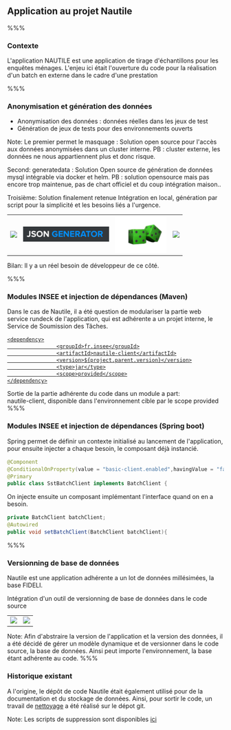 <!-- .slide: data-background-image="images/nautilus.svg" data-background-size="900px" class="chapter" -->

## Application au projet Nautile

%%%

<!-- .slide: data-background-image="images/nautilus.svg" data-background-size="600px" class="slide" -->
### Contexte
L'application NAUTILE est une application de tirage d'échantillons pour les enquêtes ménages.
L'enjeu ici était l'ouverture du code pour la réalisation d'un batch en externe dans le cadre d'une prestation

%%%


<!-- .slide: data-background-image="images/nautilus.svg" data-background-size="600px" class="slide" -->
### Anonymisation et génération des données
- Anonymisation des données : données réelles dans les jeux de test
- Génération de jeux de tests pour des environnements ouverts

Note:
Le premier permet le masquage :
Solution open source pour l'accès aux données anonymisées dans un cluster interne.
PB : cluster externe, les données ne nous appartiennent plus et donc risque.

Second: 
generatedata :
Solution Open source de génération de données mysql intégrable via docker et helm.
PB : solution opensource mais pas encore trop maintenue, pas de chart officiel et du coup intégration maison..

Troisième:
Solution finalement retenue
Intégration en local, génération par script pour la simplicité et les besoins liés a l'urgence.


<table>
            <tr>
              <td>
                <a href="https://postgresql-anonymizer.readthedocs.io/en/stable/" target="_blank">
                  <img src="https://assets.gitlab-static.net/uploads/-/system/project/avatar/7709206/carre.png?width=64" style="width: 70px;" />
                </a>
              </td>
              <td>
                <a href="https://www.json-generator.com/" target="_blank">
                  <img src="images/js.png" style="width: 200px;" />
                </a>
              </td>
              <td>
                <a href="https://github.com/benkeen/generatedata" target="_blank">
                  <img src="images/generatedData.png" style="width: 120px;" />
                </a>
              </td>
             <td>
                <a href="https://www.techonthenet.com/postgresql/functions/random.php" target="_blank">
                  <img src="https://www.postgresql.org/media/img/about/press/elephant.png" style="width: 80px;" />
                </a>
              </td>
            </tr>
</table>

Bilan: 
Il y a un réel besoin de développeur de ce côté.

%%%

<!-- .slide: data-background-image="images/nautilus.svg" data-background-size="600px" class="slide" -->

### Modules INSEE et injection de dépendances (Maven)

Dans le cas de Nautile, il a été question de modulariser la partie web service rundeck de l'application, qui est adhérente a un projet interne, le Service de Soumission des Tâches.
<a href="https://maven.apache.org/guides/introduction/introduction-to-the-pom.html" target="_blank">
```xml:
<dependency>
                <groupId>fr.insee</groupId>
                <artifactId>nautile-client</artifactId>
                <version>${project.parent.version}</version>
                <type>jar</type>
                <scope>provided</scope>
</dependency>
```
</a>

Sortie de la partie adhérente du code dans un module a part: <br/>
nautile-client, disponible dans l'environnement cible par le scope provided
%%%
<!-- .slide: data-background-image="images/nautilus.svg" data-background-size="600px" class="slide" -->
### Modules INSEE et injection de dépendances (Spring boot)
Spring permet de définir un contexte initialisé au lancement de l'application, pour ensuite injecter a chaque besoin, le composant déjà instancié.
<a href="https://docs.spring.io/spring-boot/docs/current/api/org/springframework/boot/autoconfigure/condition/ConditionalOnProperty.html" target="_blank">

```java
@Component
@ConditionalOnProperty(value = "basic-client.enabled",havingValue = "false")
@Primary
public class SstBatchClient implements BatchClient {
``` 
</a>

On injecte ensuite un composant implémentant l'interface quand on en a besoin.
<a href="https://docs.spring.io/spring-framework/docs/current/javadoc-api/org/springframework/beans/factory/annotation/Autowired.html" target="_blank">

```java
private BatchClient batchClient;
@Autowired
public void setBatchClient(BatchClient batchClient){
```

</a>
%%%

<!-- .slide: data-background-image="images/nautilus.svg" data-background-size="600px" class="slide" -->
### Versionning de base de données

Nautile est une application adhérente a un lot de données millésimées, la base FIDELI. <br/>

Intégration d'un outil de versionning de base de données dans le code source

<table>
            <tr>
              <td>
                <a href="https://www.liquibase.org/" target="_blank">
                  <img src="https://www.liquibase.org/wp-content/themes/liquibase/assets/img/cta-icon-org.svg" style="width: 70px;" />
                </a>
              </td>
              <td>
                <a href="https://github.com/flyway/flyway" target="_blank">
                  <img src="https://flywaydb.org/assets/logo/flyway-logo-tm.png" style="width: 120px;" />
                </a>
              </td>
            </tr>
</table>


Note:
Afin d'abstraire la version de l'application et la version des données, il a été décidé de gérer un modèle dynamique 
et de versionner dans le code source, la base de données. Ainsi peut importe l'environnement, la base étant adhérente au code.
%%%

<!-- .slide: data-background-image="images/nautilus.svg" data-background-size="600px" class="slide" -->
### Historique existant
A l'origine, le dépôt de code Nautile était également utilisé pour de la documentation et du stockage de données. Ainsi, pour sortir le code, un travail de <a href="https://rtyley.github.io/bfg-repo-cleaner/" target="_blank">nettoyage</a> a été réalisé sur le dépot git.


Note:
Les scripts de suppression sont disponibles <a href="static/suppression-script.md" target="_blank">ici</a>

